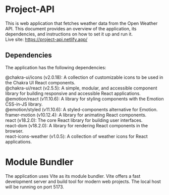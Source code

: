 # Project-API
This is web application that fetches weather data from the Open Weather API. This document provides an overview of the application, its dependencies, and instructions on how to set it up and run it. <br/>
Live site: https://project-api.netlify.app/
## Dependencies
The application has the following dependencies:

@chakra-ui/icons (v2.0.18): A collection of customizable icons to be used in the Chakra UI React components. <br/>
@chakra-ui/react (v2.5.5): A simple, modular, and accessible component library for building responsive and accessible React applications. <br/>
@emotion/react (v11.10.6): A library for styling components with the Emotion CSS-in-JS library. <br/>
@emotion/styled (v11.10.6): A styled-components alternative for Emotion. <br/>
framer-motion (v10.12.4): A library for animating React components. <br/>
react (v18.2.0): The core React library for building user interfaces. <br/>
react-dom (v18.2.0): A library for rendering React components in the browser. <br/>
react-icons-weather (v1.0.5): A collection of weather icons for React applications. <br/>
# Module Bundler <br/>
The application uses Vite as its module bundler. Vite offers a fast development server and build tool for modern web projects. The local host will be running on port 5173.
